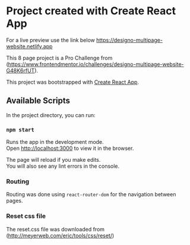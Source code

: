 # Project created with Create React App
For a live preview use the link below
https://designo-multipage-website.netlify.app

This 8 page project is a Pro Challenge from (https://www.frontendmentor.io/challenges/designo-multipage-website-G48K6rfUT). 

This project was bootstrapped with [Create React App](https://github.com/facebook/create-react-app).

## Available Scripts

In the project directory, you can run:

### `npm start`

Runs the app in the development mode.\
Open [http://localhost:3000](http://localhost:3000) to view it in the browser.

The page will reload if you make edits.\
You will also see any lint errors in the console.

### Routing 
Routing was done using  `react-router-dom` for the navigation between pages.

### Reset css file
The reset.css file was downloaded from (http://meyerweb.com/eric/tools/css/reset/)